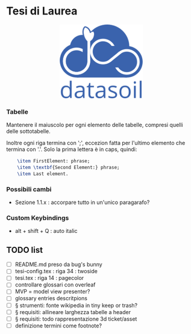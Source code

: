 # Tesi di Laurea
<p align="center">
    <img src="immagini/ds_logo.png" alt="DataSoil logo" width="220">
</p>

### Tabelle
Mantenere il maiuscolo per ogni elemento delle tabelle, compresi quelli delle sottotabelle. 

Inoltre ogni riga termina con ';', eccezion fatta per l'ultimo elemento che termina con '.'.
Solo la prima lettera è in caps, quindi:

```tex
    \item FirstElement: phrase;
    \item \textbf{Second Element:} phrase;
    \item Last element.
```
### Possibili cambi 
- Sezione 1.1.x : accorpare tutto in un'unico paragarafo?

### Custom Keybindings 
- alt + shift + Q : auto italic

## TODO list
- [ ] README.md preso da bug's bunny
- [ ] tesi-config.tex : riga 34 : twoside 
- [ ] tesi.tex : riga 14 : pagecolor
- [ ] controllare glossari con overleaf
- [ ] MVP = model view presenter?
- [ ] glossary entries descritpions
- [ ] § strumenti: fonte wikipedia in tiny keep or trash?
- [ ] § requisiti: allineare larghezza tabelle a header
- [ ] § requisiti: todo rappresentazione 3d ticket/asset
- [ ] definizione termini come footnote?
